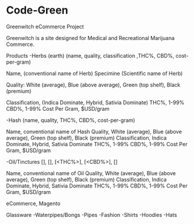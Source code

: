 Code-Green
==========

Greenwitch eCommerce Project

Greenwitch is a site designed for Medical and Recreational Marijuana
Commerce.



Products
-Herbs (earth)
(name, quality, classification ,THC%, CBD%, cost-per-gram)

Name, (conventional name of Herb)
Specimine (Scientific name of Herb)

Quality:
White (average), 
Blue (above average), 
Green (top shelf), 
Black (premium)


Classification, 
(Indica Dominate, Hybrid, Sativia Dominate)
THC%, 1-99%
CBD%, 1-99%
Cost Per Gram, $USD/gram



-Hash
(name, quality, THC%, CBD%, cost-per-gram)

Name, conventional name of Hash
Quality, White (average), Blue (above average), Green (top shelf), Black (premium)
Classification, Indica Dominate, Hybrid, Sativia Dominate
THC%, 1-99%
CBD%, 1-99%
Cost Per Gram, $USD/gram


-Oil/Tinctures
[<name>], [<quality>], [<THC%>], [<CBD%>], [<cost-per-gram>]

Name, conventional name of Oil
Quality, White (average), Blue (above average), Green (top shelf), Black (premium)
Classification, Indica Dominate, Hybrid, Sativia Dominate
THC%, 1-99%
CBD%, 1-99%
Cost Per Gram, $USD/gram



eCommerce, Magento

Glassware
-Waterpipes/Bongs
-Pipes
-Fashion
-Shirts
-Hoodies
-Hats





















